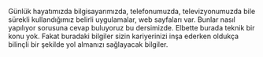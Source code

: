 Günlük hayatımızda bilgisayarımızda, telefonumuzda, televizyonumuzda bile sürekli kullandığımız belirli uygulamalar, web sayfaları var. Bunlar nasıl yapılıyor sorusuna cevap buluyoruz bu dersimizde. Elbette burada teknik bir konu yok. Fakat buradaki bilgiler sizin kariyerinizi inşa ederken oldukça bilinçli bir şekilde yol almanızı sağlayacak bilgiler. 
